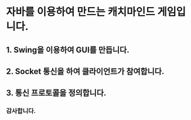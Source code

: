 # 자바를 이용하여 만드는 캐치마인드 게임입니다.

## 1. Swing을 이용하여 GUI를 만듭니다.

## 2. Socket 통신을 하여 클라이언트가 참여합니다.

## 3. 통신 프로토콜을 정의합니다.

### 감사합니다.
